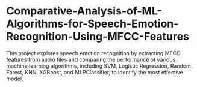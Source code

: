 # Comparative-Analysis-of-ML-Algorithms-for-Speech-Emotion-Recognition-Using-MFCC-Features
This project explores speech emotion recognition by extracting MFCC features from audio files and comparing the performance of various machine learning algorithms, including SVM, Logistic Regression, Random Forest, KNN, XGBoost, and MLPClassifier, to identify the most effective model.
